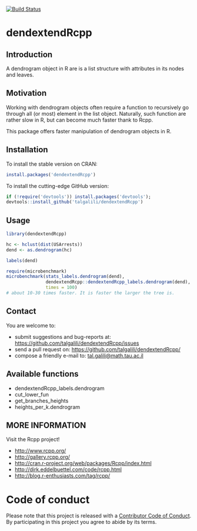 [![Build Status](https://travis-ci.org/talgalili/dendextendRcpp.png?branch=master)](https://travis-ci.org/talgalili/dendextendRcpp)



# dendextendRcpp

## Introduction

A dendrogram object in R are is a list structure with attributes in its
nodes and leaves. 

## Motivation

Working with dendrogram objects often require a function
to recursively go through all (or most) element in the list object.
Naturally, such function are rather slow in R, but can become much faster
thank to Rcpp.

This package offers faster manipulation of dendrogram objects in
R. 

## Installation

To install the stable version on CRAN:

```r
install.packages('dendextendRcpp')
```

To install the cutting-edge GitHub version:

```r
if (!require('devtools')) install.packages('devtools'); 
devtools::install_github('talgalili/dendextendRcpp')
```

## Usage

```r
library(dendextendRcpp)

hc <- hclust(dist(USArrests))
dend <- as.dendrogram(hc)

labels(dend)

require(microbenchmark)
microbenchmark(stats_labels.dendrogram(dend),
               dendextendRcpp::dendextendRcpp_labels.dendrogram(dend),
               times = 100)
# about 10-30 times faster. It is faster the larger the tree is.

```

## Contact

You are welcome to:

* submit suggestions and bug-reports at: <https://github.com/talgalili/dendextendRcpp/issues>
* send a pull request on: <https://github.com/talgalili/dendextendRcpp/>
* compose a friendly e-mail to: <tal.galili@math.tau.ac.il>


## Available functions

* dendextendRcpp_labels.dendrogram 
* cut_lower_fun
* get_branches_heights
* heights_per_k.dendrogram


## MORE INFORMATION

Visit the Rcpp project!

* http://www.rcpp.org/
* http://gallery.rcpp.org/
* http://cran.r-project.org/web/packages/Rcpp/index.html
* http://dirk.eddelbuettel.com/code/rcpp.html
* http://blog.r-enthusiasts.com/tag/rcpp/ 





# Code of conduct

Please note that this project is released with a [Contributor Code of Conduct](CONDUCT.md). By participating in this project you agree to abide by its terms.


